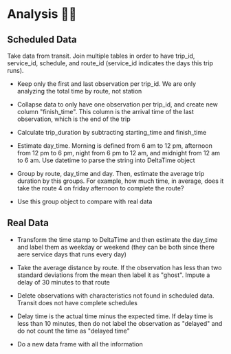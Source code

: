 # Analysis 📝🚌

## Scheduled Data

Take data from transit. Join multiple tables in order to have trip_id, service_id, schedule, and route_id (service_id indicates the days this trip runs).

* Keep only the first and last observation per trip_id. We are only analyzing the total time by route, not station

* Collapse data to only have one observation per trip_id, and create new column "finish_time". This column is the arrival time of the last observation, which is the end of the trip

* Calculate trip_duration by subtracting starting_time and finish_time

* Estimate day_time. Morning is defined from 6 am to 12 pm, afternoon from 12 pm to 6 pm, night from 6 pm to 12 am, and midnight from 12 am to 6 am. Use datetime to parse the string into DeltaTime object

* Group by route, day_time and day. Then, estimate the average trip duration by this groups. For example, how much time, in average, does it take the route 4 on friday afternoon to complete the route?

* Use this group object to compare with real data

## Real Data

* Transform the time stamp to DeltaTime and then estimate the day_time and label them as weekday or weekend (they can be both since there aere service days that runs every day)

* Take the average distance by route. If the observation has less than two standard deviations from the mean then label it as "ghost". Impute a delay of 30 minutes to that route

* Delete observations with characteristics not found in scheduled data. Transit does not have complete schedules

* Delay time is the actual time minus the expected time. If delay time is less than 10 minutes, then do not label the observation as "delayed" and do not count the time as "delayed time"

* Do a new data frame with all the information